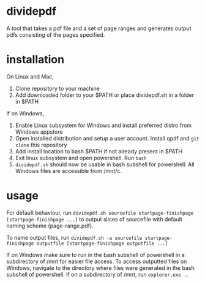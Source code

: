 # dividepdf
A tool that takes a pdf file and a set of page ranges and generates output pdfs consisting of the pages specified.

# installation
On Linux and Mac,
1. Clone repository to your machine
2. Add downloaded folder to your $PATH or place dividepdf.sh in a folder in $PATH

If on Windows,
1. Enable Linux subsystem for Windows and install preferred distro from Windows appstore
2. Open installed distribution and setup a user account. Install qpdf and `git clone` this repository
3. Add install location to bash $PATH if not already present in $PATH
4. Exit linux subsystem and open powershell. Run `bash`
5. `dividepdf.sh` should now be usable in bash subshell for powershell. All Windows files are accessible from /mnt/c.

# usage
  For default behaviour, run `dividepdf.sh sourcefile startpage-finishpage [startpage-finishpage ...]` to output slices of sourcefile with default naming scheme (page-range.pdf).
  
  To name output files, run `dividepdf.sh -a sourcefile startpage-finishpage outputfile [startpage-finishpage outputfile ...]`
 
  If on Windows make sure to run in the bash subshell of powershell in a subdirectory of /mnt for easier file access. To access outputted files on Windows, navigate to the directory where files were generated in the bash subshell of powershell. If on a subdirectory of /mnt, run `explorer.exe .`.
